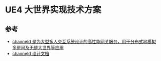 # UE4 大世界实现技术方案

## 参考

- [channeld 是为大型多人交互系统设计的高性能网关服务，用于分布式地模拟多房间及无缝大世界等应用](https://github.com/metaworking/channeld)
- [channeld 设计文档](https://github.com/metaworking/channeld/blob/release/doc/design.md)